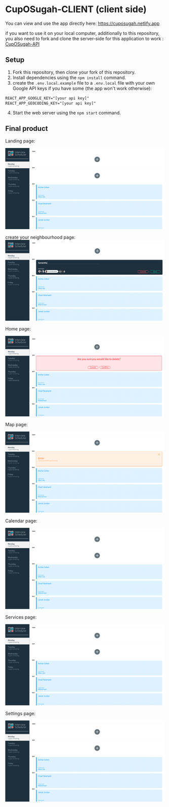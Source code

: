 # CupOSugah-CLIENT (client side)



You can view and use the app directly here: https://cuposugah.netlify.app

if you want to use it on your local computer, additionally to this repository, you also need to fork and clone the server-side for this application to work : 
<a href="https://github.com/Samy0412/scheduler-api">CupOSugah-API</a>

## Setup

1. Fork this repository, then clone your fork of this repository.
2. Install dependencies using the `npm install` command.
3. create the `.env.local.example` file to a  `.env.local` file with your own Google API keys if you have some (the app won't work otherwise):
```
REACT_APP_GOOGLE_KEY="[your api key]"
REACT_APP_GEOCODING_KEY="[your api key]"
```
4. Start the web server using the `npm start` command. 


## Final product

Landing page: 

!["Appointments"](https://github.com/Samy0412/scheduler/blob/master/public/images/Appointments.png?raw=true)

create your neighbourhood page:
!["Form"](https://github.com/Samy0412/scheduler/blob/master/public/images/Form.png?raw=true)

Home page:

!["Confirm"](https://github.com/Samy0412/scheduler/blob/master/public/images/Confirm.png?raw=true)

Map page:

!["Error"](https://github.com/Samy0412/scheduler/blob/master/public/images/Error.png?raw=true)

Calendar page:

!["Appointments"](https://github.com/Samy0412/scheduler/blob/master/public/images/Appointments.png?raw=true)

Services page:

!["Appointments"](https://github.com/Samy0412/scheduler/blob/master/public/images/Appointments.png?raw=true)

Settings page: 

!["Appointments"](https://github.com/Samy0412/scheduler/blob/master/public/images/Appointments.png?raw=true)

